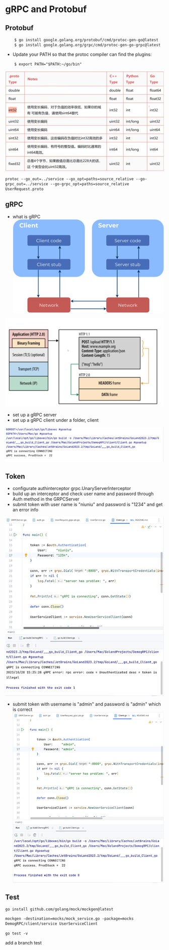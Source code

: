 # gRPC and Protobuf

## Protobuf

```
    $ go install google.golang.org/protobuf/cmd/protoc-gen-go@latest
    $ go install google.golang.org/grpc/cmd/protoc-gen-go-grpc@latest
```

- Update your PATH so that the protoc compiler can find the plugins:
```
    $ export PATH="$PATH:~/go/bin"
```

![protobuf](https://github.com/niuniu268/grpc/blob/master/img/Screenshot%202023-10-20%20at%2008.05.57.png?raw=true)

```
protoc --go_out=../service --go_opt=paths=source_relative --go-grpc_out=../service --go-grpc_opt=paths=source_relative UserRequest.proto
```

## gRPC

- what is gRPC
![gRPC](https://github.com/niuniu268/grpc/blob/master/img/rpc-arch.png?raw=true)

![gRPC](https://github.com/niuniu268/grpc/blob/master/img/Screenshot%202023-10-20%20at%2008.16.05.png?raw=true)

- set up a gRPC server
- set up a gRPC client under a folder, client

![gRPC](https://github.com/niuniu268/grpc/blob/master/img/Screenshot%202023-10-20%20at%2012.19.55.png?raw=true)

## Token

- configurate authinterceptor grpc.UnaryServerInterceptor
- build up an interceptor and check user name and password through Auth method in the GRPCServer
- submit token with user name is "niuniu" and password is "1234" and get an error info

![gRPC](https://github.com/niuniu268/grpc/blob/master/img/Screenshot%202023-10-20%20at%2015.25.42.png?raw=true)

- submit token with username is "admin" and password is "admin" which is correct
![gRPC](https://github.com/niuniu268/grpc/blob/master/img/Screenshot%202023-10-20%20at%2015.26.06.png?raw=true)

## Test

``` 
go install github.com/golang/mock/mockgen@latest
```
```
mockgen -destination=mocks/mock_service.go -package=mocks DemogRPC/client/service UserServiceClient
```
```go test -v ```

add a branch test


